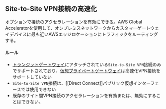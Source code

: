 ## Site-to-Site VPN接続の高速化
オプションで接続のアクセラレーションを有効にできる。AWS Global Acceleratorを使用して、オンプレミスネットワークからカスタマーゲートウェイデバイスに最も近いAWSエッジロケーションにトラフィックをルーティングする。
#### ルール
- [トランジットゲートウェイ](AWS/Services/ゲートウェイ#トランジットゲートウェイ)にアタッチされている`Site-to-Site VPN`接続のみでサポートされており、[仮想プライベートゲートウェイ](AWS/Services/ゲートウェイ#仮想プライベートゲートウェイ)は高速化VPN接続をサポートしていない
- `Site-to-Site VPN`接続は、[[Direct Connect]]パブリック仮想インターフェースでは使用できない
- 既存のサイト間VPN接続のアクセラレーションを有効または、無効にすることはできない。
